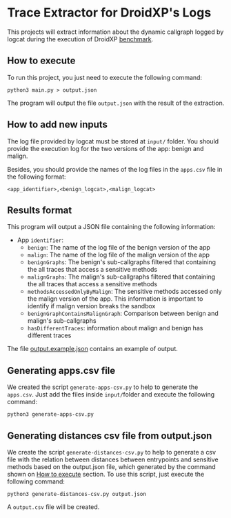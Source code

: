 # Trace Extractor for DroidXP's Logs
This projects will extract information about the dynamic callgraph logged by logcat during the execution of DroidXP [benchmark](https://github.com/droidxp/benchmark).

## How to execute
To run this project, you just need to execute the following command:
```
python3 main.py > output.json
```

The program will output the file `output.json` with the result of the extraction.

## How to add new inputs
The log file provided by logcat must be stored at `input/` folder. You should provide the execution log for the two versions of the app: benign and malign.

Besides, you should provide the names of the log files in the `apps.csv` file in the following format:

```csv
<app_identifier>,<benign_logcat>,<malign_logcat>
```

## Results format

This program will output a JSON file containing the following information:

- App `identifier`:
    - `benign`: The name of the log file of the benign version of the app
    - `malign`: The name of the log file of the malign version of the app
    - `benignGraphs`: The benign's sub-callgraphs filtered that containing the all traces that access a sensitive methods
    - `malignGraphs`: The malign's sub-callgraphs filtered that containing the all traces that access a sensitive methods
    - `methodsAccessedOnlyByMalign`: The sensitive methods accessed only the malign version of the app. This information is important to identify if malign version breaks the sandbox
    - `benignGraphContainsMalignGraph`: Comparison between benign and malign's sub-callgraphs
    - `hasDifferentTraces`: information about malign and benign has different traces

The file [output.example.json](./output.example.json) contains an example of output.

## Generating apps.csv file
We created the script `generate-apps-csv.py` to help to generate the `apps.csv`. Just add the files inside `input/`folder and execute the following command:

```
python3 generate-apps-csv.py
```

## Generating distances csv file from output.json
We create the script `generate-distances-csv.py` to help to generate a csv file with the relation between distances between entrypoints and sensitive methods based on the output.json file, which generated by the command shown on [How to execute](#how-to-execute) section. To use this script, just execute the following command:

```
python3 generate-distances-csv.py output.json
```

A `output.csv` file will be created.